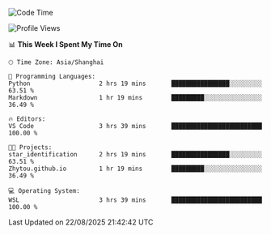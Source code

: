 <!--START_SECTION:waka-->
![Code Time](http://img.shields.io/badge/Code%20Time-3%2C080%20hrs%2025%20mins-blue)

![Profile Views](http://img.shields.io/badge/Profile%20Views-0-blue)

📊 **This Week I Spent My Time On** 

```text
🕑︎ Time Zone: Asia/Shanghai

💬 Programming Languages: 
Python                   2 hrs 19 mins       ████████████████░░░░░░░░░   63.51 % 
Markdown                 1 hr 19 mins        █████████░░░░░░░░░░░░░░░░   36.49 % 

🔥 Editors: 
VS Code                  3 hrs 39 mins       █████████████████████████   100.00 % 

🐱‍💻 Projects: 
star_identification      2 hrs 19 mins       ████████████████░░░░░░░░░   63.51 % 
Zhytou.github.io         1 hr 19 mins        █████████░░░░░░░░░░░░░░░░   36.49 % 

💻 Operating System: 
WSL                      3 hrs 39 mins       █████████████████████████   100.00 % 
```


 Last Updated on 22/08/2025 21:42:42 UTC
<!--END_SECTION:waka-->